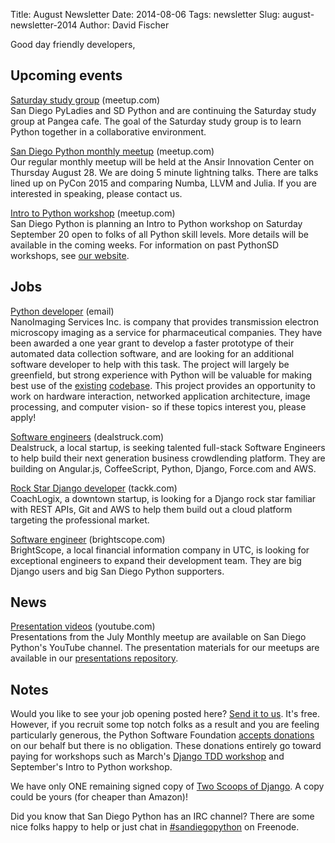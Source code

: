 Title: August Newsletter
Date: 2014-08-06
Tags: newsletter
Slug: august-newsletter-2014
Author: David Fischer


Good day friendly developers,


Upcoming events
---------------


[Saturday study group][saturday-meetup] (meetup.com) <br />
San Diego PyLadies and SD Python and  are continuing the Saturday study group
at Pangea cafe. The goal of the Saturday study group is to learn Python
together in a collaborative environment.

[saturday-meetup]: http://www.meetup.com/pythonsd/events/196007992/


[San Diego Python monthly meetup][monthly-meetup] (meetup.com) <br />
Our regular monthly meetup will be held at the Ansir Innovation Center on
Thursday August 28. We are doing 5 minute lightning talks. There are talks
lined up on PyCon 2015 and comparing Numba, LLVM and Julia. If you are
interested in speaking, please contact us.

[monthly-meetup]: http://www.meetup.com/pythonsd/events/197325952/


[Intro to Python workshop][meetup-workshop] (meetup.com) <br />
San Diego Python is planning an Intro to Python workshop on Saturday
September 20 open to folks of all Python skill levels. More details
will be available in the coming weeks. For information on past PythonSD
workshops, see [our website][workshops].

[meetup-workshop]: TODO.COM
[workshops]: http://pythonsd.org/pages/workshops.html


Jobs
----

[Python developer][email-craig] (email) <br />
NanoImaging Services Inc. is company that provides transmission electron
microscopy imaging as a service for pharmaceutical companies. They have
been awarded a one year grant to develop a faster prototype of their
automated data collection software, and are looking for an additional
software developer to help with this task. The project will largely be
greenfield, but strong experience with Python will be valuable for making
best use of the [existing][existing] [codebase][codebase]. This project
provides an opportunity to work on hardware interaction, networked
application architecture, image processing, and computer vision- so if
these topics interest you, please apply!

[email-craig]: mailto:craigyk@nimgs.com
[existing]: http://goo.gl/jz7j8Z
[codebase]: http://goo.gl/OHxN3k


[Software engineers][dealstruck] (dealstruck.com) <br />
Dealstruck, a local startup, is seeking talented full-stack Software Engineers
to help build their next generation business crowdlending platform. They are
building on Angular.js, CoffeeScript, Python, Django, Force.com and AWS.

[dealstruck]: https://www.dealstruck.com/


[Rock Star Django developer][coachlogix] (tackk.com) <br />
CoachLogix, a downtown startup, is looking for a Django rock star familiar
with REST APIs, Git and AWS to help them build out a cloud platform targeting
the professional market.

[coachlogix]: https://tackk.com/ztyf44


[Software engineer][software-engineer] (brightscope.com) <br />
BrightScope, a local financial information company in UTC, is looking for
exceptional engineers to expand their development team. They are big Django
users and big San Diego Python supporters.

[software-engineer]: http://www.brightscope.com/about/careers/#job_Senior_Software_Engineer


News
----

[Presentation videos][presentation-videos] (youtube.com) <br />
Presentations from the July Monthly meetup are available on San Diego
Python's YouTube channel. The presentation materials for our meetups are
available in our [presentations repository][presentations].

[presentation-videos]: https://www.youtube.com/channel/UCXU-oZwaHnoYUhja_yrrrGg
[presentations]: https://github.com/pythonsd/presentations


Notes
-----


Would you like to see your job opening posted here? [Send it to us][send-it].
It's free. However, if you recruit some top notch folks as a result and you
are feeling particularly generous, the Python Software Foundation
[accepts donations][accepts-donations] on our behalf but there is no
obligation. These donations entirely go toward paying for workshops such as
March's [Django TDD workshop][django-workshop] and September's Intro to Python
workshop.

[send-it]: mailto:sandiegopython@gmail.com
[accepts-donations]: https://psfmember.org/civicrm/contribute/transact?reset=1&id=9
[django-workshop]: http://www.meetup.com/pythonsd/events/164679962/


We have only ONE remaining signed copy of [Two Scoops of Django][two-scoops].
A copy could be yours (for cheaper than Amazon)!

[two-scoops]: http://twoscoopspress.org/


Did you know that San Diego Python has an IRC channel? There are some nice
folks happy to help or just chat in [#sandiegopython][irc] on Freenode.

[irc]: http://webchat.freenode.net/?channels=sandiegopython
